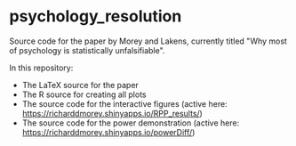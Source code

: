 # psychology_resolution

Source code for the paper by Morey and Lakens, currently titled "Why most of psychology is statistically unfalsifiable".

In this repository:

* The LaTeX source for the paper
* The R source for creating all plots
* The source code for the interactive figures (active here: https://richarddmorey.shinyapps.io/RPP_results/)
* The source code for the power demonstration (active here: https://richarddmorey.shinyapps.io/powerDiff/)

